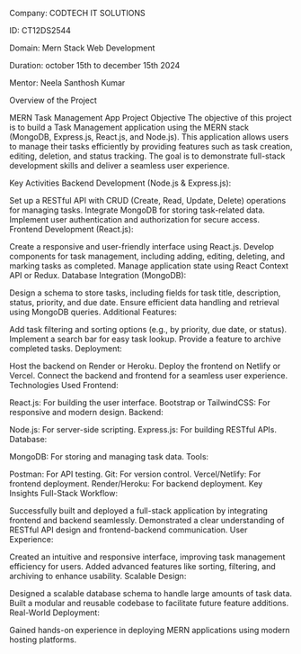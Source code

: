 Company: CODTECH IT SOLUTIONS

ID: CT12DS2544

Domain: Mern Stack Web Development

Duration: october 15th to december 15th 2024

Mentor: Neela Santhosh Kumar

Overview of the Project

MERN Task Management App Project
Objective
The objective of this project is to build a Task Management application using the MERN stack (MongoDB, Express.js, React.js, and Node.js). This application allows users to manage their tasks efficiently by providing features such as task creation, editing, deletion, and status tracking. The goal is to demonstrate full-stack development skills and deliver a seamless user experience.

Key Activities
Backend Development (Node.js & Express.js):

Set up a RESTful API with CRUD (Create, Read, Update, Delete) operations for managing tasks.
Integrate MongoDB for storing task-related data.
Implement user authentication and authorization for secure access.
Frontend Development (React.js):

Create a responsive and user-friendly interface using React.js.
Develop components for task management, including adding, editing, deleting, and marking tasks as completed.
Manage application state using React Context API or Redux.
Database Integration (MongoDB):

Design a schema to store tasks, including fields for task title, description, status, priority, and due date.
Ensure efficient data handling and retrieval using MongoDB queries.
Additional Features:

Add task filtering and sorting options (e.g., by priority, due date, or status).
Implement a search bar for easy task lookup.
Provide a feature to archive completed tasks.
Deployment:

Host the backend on Render or Heroku.
Deploy the frontend on Netlify or Vercel.
Connect the backend and frontend for a seamless user experience.
Technologies Used
Frontend:

React.js: For building the user interface.
Bootstrap or TailwindCSS: For responsive and modern design.
Backend:

Node.js: For server-side scripting.
Express.js: For building RESTful APIs.
Database:

MongoDB: For storing and managing task data.
Tools:

Postman: For API testing.
Git: For version control.
Vercel/Netlify: For frontend deployment.
Render/Heroku: For backend deployment.
Key Insights
Full-Stack Workflow:

Successfully built and deployed a full-stack application by integrating frontend and backend seamlessly.
Demonstrated a clear understanding of RESTful API design and frontend-backend communication.
User Experience:

Created an intuitive and responsive interface, improving task management efficiency for users.
Added advanced features like sorting, filtering, and archiving to enhance usability.
Scalable Design:

Designed a scalable database schema to handle large amounts of task data.
Built a modular and reusable codebase to facilitate future feature additions.
Real-World Deployment:

Gained hands-on experience in deploying MERN applications using modern hosting platforms.
